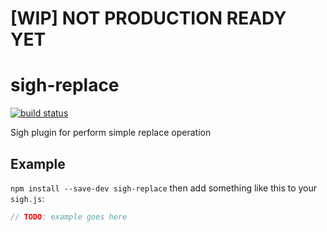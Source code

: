 # [WIP] NOT PRODUCTION READY YET

# sigh-replace

[![build status](https://circleci.com/gh/Strate/sigh-replace.png)](https://circleci.com/gh/Strate/sigh-replace)

Sigh plugin for perform simple replace operation

## Example

`npm install --save-dev sigh-replace` then add something like this to your `sigh.js`:
```javascript
// TODO: example goes here
```

